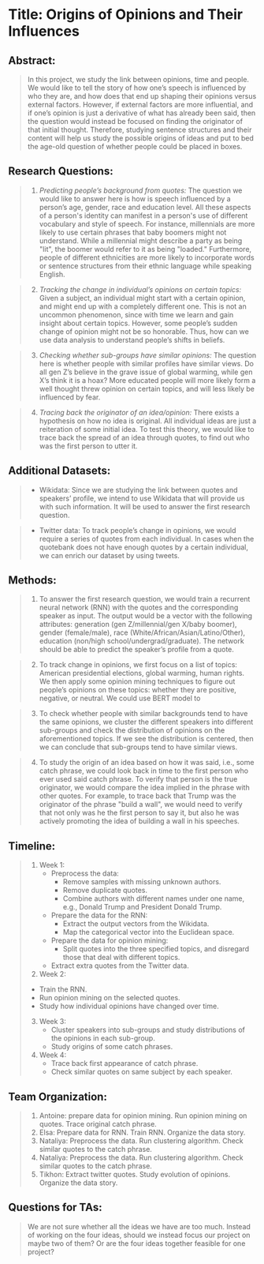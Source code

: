 
# Title: Origins of Opinions and Their Influences


## Abstract:

> In this project, we study the link between opinions, time and people. We would like to tell the story of how one’s speech is influenced by who they are, and how does that end up shaping their opinions versus external factors. However, if external factors are more influential, and if one’s opinion is just a derivative of what has already been said, then the question would instead be focused on finding the originator of that initial thought. Therefore, studying sentence structures and their content will help us study the possible origins of ideas and put to bed the age-old question of whether people could be placed in boxes. 



## Research Questions:

> 1.	*Predicting people’s background from quotes:* The question we would like to answer here is how is speech influenced by a person’s age, gender, race and education level. All these aspects of a person's identity can manifest in a person's use of different vocabulary and style of speech. For instance, millennials are more likely to use certain phrases that baby boomers might not understand. While a millennial might describe a party as being "lit", the boomer would refer to it as being "loaded." Furthermore, people of different ethnicities are more likely to incorporate words or sentence structures from their ethnic language while speaking English.

> 2.	*Tracking the change in individual’s opinions on certain topics:* Given a subject, an individual might start with a certain opinion, and might end up with a completely different one. This is not an uncommon phenomenon, since with time we learn and gain insight about certain topics. However, some people’s sudden change of opinion might not be so honorable. Thus, how can we use data analysis to understand people’s shifts in beliefs.  

> 3.	*Checking whether sub-groups have similar opinions:* The question here is whether people with similar profiles have similar views. Do all gen Z’s believe in the grave issue of global warming, while gen X’s think it is a hoax? More educated people will more likely form a well thought threw opinion on certain topics, and will less likely be influenced by fear.

> 4.	*Tracing back the originator of an idea/opinion:* There exists a hypothesis on how no idea is original. All individual ideas are just a reiteration of some initial idea. To test this theory, we would like to trace back the spread of an idea through quotes, to find out who was the first person to utter it.



## Additional Datasets:
> -	Wikidata: Since we are studying the link between quotes and speakers’ profile, we intend to use Wikidata that will provide us with such information. It will be used to answer the first research question.

> -	Twitter data: To track people’s change in opinions, we would require a series of quotes from each individual. In cases when the quotebank does not have enough quotes by a certain individual, we can enrich our dataset by using tweets. 



## Methods:

> 1.	To answer the first research question, we would train a recurrent neural network (RNN) with the quotes and the corresponding speaker as input. The output would be a vector with the following attributes: generation (gen Z/millennial/gen X/baby boomer), gender (female/male), race (White/African/Asian/Latino/Other), education (non/high school/undergrad/graduate). The network should be able to predict the speaker’s profile from a quote. 

> 2.	To track change in opinions, we first focus on a list of topics: American presidential elections, global warming, human rights. We then apply some opinion mining techniques to figure out people’s opinions on these topics: whether they are positive, negative, or neutral. We could use BERT model to 

> 3.	To check whether people with similar backgrounds tend to have the same opinions, we cluster the different speakers into different sub-groups and check the distribution of opinions on the aforementioned topics. If we see the distribution is centered, then we can conclude that sub-groups tend to have similar views. 

> 4.	To study the origin of an idea based on how it was said, i.e., some catch phrase, we could look back in time to the first person who ever used said catch phrase. To verify that person is the true originator, we would compare the idea implied in the phrase with other quotes. For example, to trace back that Trump was the originator of the phrase "build a wall", we would need to verify that not only was he the first person to say it, but also he was actively promoting the idea of building a wall in his speeches. 



## Timeline:

>1.	Week 1:
>    * Preprocess the data:
>         * Remove samples with missing unknown authors.
>         * Remove duplicate quotes. 
>         *	Combine authors with different names under one name, e.g., Donald Trump and President Donald Trump.
>    * Prepare the data for the RNN: 
>         *	Extract the output vectors from the Wikidata. 
>         *	Map the categorical vector into the Euclidean space.
>    * Prepare the data for opinion mining:
>         *	Split quotes into the three specified topics, and disregard those that deal with different topics.  
>    *	Extract extra quotes from the Twitter data.
> 2.	Week 2: 
>    *	Train the RNN. 
>    *	Run opinion mining on the selected quotes. 
>    *	Study how individual opinions have changed over time. 
>3.	Week 3:  
>    *	Cluster speakers into sub-groups and study distributions of the opinions in each sub-group. 
>    *	Study origins of some catch phrases.
>4.	Week 4: 
>    *   Trace back first appearance of catch phrase.
>    *   Check similar quotes on same subject by each speaker.



## Team Organization: 

> 1.	Antoine: prepare data for opinion mining. Run opinion mining on quotes. Trace original catch phrase.
> 2.	Elsa: Prepare data for RNN. Train RNN. Organize the data story.
> 3.	Nataliya: Preprocess the data. Run clustering algorithm. Check similar quotes to the catch phrase.
> 3.	Nataliya: Preprocess the data. Run clustering algorithm. Check similar quotes to the catch phrase.
> 4.	Tikhon: Extract twitter quotes. Study evolution of opinions. Organize the data story.

## Questions for TAs:
> We are not sure whether all the ideas we have are too much. Instead of working on the four ideas, should we instead focus our project on maybe two of them? Or are the four ideas together feasible for one project?

